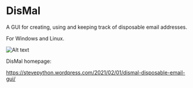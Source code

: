 # DisMal
A GUI for creating, using and keeping track of disposable email addresses.

For Windows and Linux. 

![Alt text](https://i.postimg.cc/pXk2hhs0/dismal-screenshot-2w.png)

DisMal homepage:

https://stevepython.wordpress.com/2021/02/01/dismal-disposable-email-gui/
